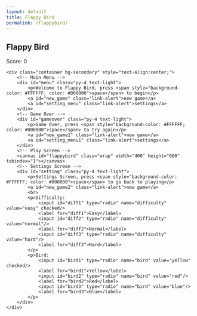 ```yaml
---
layout: default
title: Flappy Bird
permalink: /flappybird/
---
```


<style>
    body{
    }
    .wrap{
        margin-left: auto;
        margin-right: auto;
    }

    canvas{
        display: none;
        border-style: solid;
        border-width: 10px;
        border-color: #87CEEB;
        border-radius: 10px;
        background: linear-gradient(to bottom, #87CEEB 0%, #87CEEB 75%, #3CB371 75%, #228B22 100%);
    }
    canvas:focus{
        outline: none;
    }

    /* All screens style */
    #gameover p, #setting p, #menu p{
        font-size: 20px;
    }

    #gameover a, #setting a, #menu a{
        font-size: 30px;
        display: block;
    }

    #gameover a:hover, #setting a:hover, #menu a:hover{
        cursor: pointer;
    }

    #gameover a:hover::before, #setting a:hover::before, #menu a:hover::before{
        content: ">";
        margin-right: 10px;
    }

    #menu{
        display: block;
    }

    #gameover{
        display: none;
    }

    #setting{
        display: none;
    }

    #setting input{
        display:none;
    }

    #setting label{
        cursor: pointer;
    }

    #setting input:checked + label{
        background-color: #FFF;
        color: #000;
    }
</style>

<h2>Flappy Bird</h2>
<div class="container">
    <p class="fs-4">Score: <span id="score_value">0</span></p>

    <div class="container bg-secondary" style="text-align:center;">
        <!-- Main Menu -->
        <div id="menu" class="py-4 text-light">
            <p>Welcome to Flappy Bird, press <span style="background-color: #FFFFFF; color: #000000">space</span> to begin</p>
            <a id="new_game" class="link-alert">new game</a>
            <a id="setting_menu" class="link-alert">settings</a>
        </div>
        <!-- Game Over -->
        <div id="gameover" class="py-4 text-light">
            <p>Game Over, press <span style="background-color: #FFFFFF; color: #000000">space</span> to try again</p>
            <a id="new_game1" class="link-alert">new game</a>
            <a id="setting_menu1" class="link-alert">settings</a>
        </div>
        <!-- Play Screen -->
        <canvas id="flappybird" class="wrap" width="400" height="600" tabindex="1"></canvas>
        <!-- Settings Screen -->
        <div id="setting" class="py-4 text-light">
            <p>Settings Screen, press <span style="background-color: #FFFFFF; color: #000000">space</span> to go back to playing</p>
            <a id="new_game2" class="link-alert">new game</a>
            <br>
            <p>Difficulty:
                <input id="diff1" type="radio" name="difficulty" value="easy" checked/>
                <label for="diff1">Easy</label>
                <input id="diff2" type="radio" name="difficulty" value="normal"/>
                <label for="diff2">Normal</label>
                <input id="diff3" type="radio" name="difficulty" value="hard"/>
                <label for="diff3">Hard</label>
            </p>
            <p>Bird:
                <input id="bird1" type="radio" name="bird" value="yellow" checked/>
                <label for="bird1">Yellow</label>
                <input id="bird2" type="radio" name="bird" value="red"/>
                <label for="bird2">Red</label>
                <input id="bird3" type="radio" name="bird" value="blue"/>
                <label for="bird3">Blue</label>
            </p>
        </div>
    </div>
</div>

<script>
    (function(){
        /* Attributes of Game */
        /////////////////////////////////////////////////////////////
        // Canvas & Context
        const canvas = document.getElementById("flappybird");
        const ctx = canvas.getContext("2d");
        // HTML Game IDs
        const SCREEN_BIRD = 0;
        const screen_bird = document.getElementById("flappybird");
        const ele_score = document.getElementById("score_value");
        const difficulty_setting = document.getElementsByName("difficulty");
        const bird_setting = document.getElementsByName("bird");
        // HTML Screen IDs (div)
        const SCREEN_MENU = -1, SCREEN_GAME_OVER=1, SCREEN_SETTING=2;
        const screen_menu = document.getElementById("menu");
        const screen_game_over = document.getElementById("gameover");
        const screen_setting = document.getElementById("setting");
        // HTML Event IDs (a tags)
        const button_new_game = document.getElementById("new_game");
        const button_new_game1 = document.getElementById("new_game1");
        const button_new_game2 = document.getElementById("new_game2");
        const button_setting_menu = document.getElementById("setting_menu");
        const button_setting_menu1 = document.getElementById("setting_menu1");
        
        // Game Control
        let SCREEN = SCREEN_MENU;
        let bird;
        let pipes = [];
        let score;
        let frames;
        let gameRunning = false;
        let difficulty = 'easy';
        let birdColor = 'yellow';
        
        // Game settings based on difficulty
        const gameSettings = {
            easy: { pipeGap: 180, pipeSpeed: 1.5, gravity: 0.4, jump: -7 },
            normal: { pipeGap: 150, pipeSpeed: 2, gravity: 0.5, jump: -8 },
            hard: { pipeGap: 120, pipeSpeed: 2.5, gravity: 0.6, jump: -9 }
        };
        
        // Bird colors
        const birdColors = {
            yellow: '#FFD700',
            red: '#FF4444',
            blue: '#4444FF'
        };

        /* Display Control */
        /////////////////////////////////////////////////////////////
        let showScreen = function(screen_opt){
            SCREEN = screen_opt;
            switch(screen_opt){
                case SCREEN_BIRD:
                    screen_bird.style.display = "block";
                    screen_menu.style.display = "none";
                    screen_setting.style.display = "none";
                    screen_game_over.style.display = "none";
                    break;
                case SCREEN_GAME_OVER:
                    screen_bird.style.display = "block";
                    screen_menu.style.display = "none";
                    screen_setting.style.display = "none";
                    screen_game_over.style.display = "block";
                    break;
                case SCREEN_SETTING:
                    screen_bird.style.display = "none";
                    screen_menu.style.display = "none";
                    screen_setting.style.display = "block";
                    screen_game_over.style.display = "none";
                    break;
            }
        }

        /* Actions and Events */
        /////////////////////////////////////////////////////////////
        window.onload = function(){
            // HTML Events to Functions
            button_new_game.onclick = function(){newGame();};
            button_new_game1.onclick = function(){newGame();};
            button_new_game2.onclick = function(){newGame();};
            button_setting_menu.onclick = function(){showScreen(SCREEN_SETTING);};
            button_setting_menu1.onclick = function(){showScreen(SCREEN_SETTING);};
            
            // difficulty settings
            for(let i = 0; i < difficulty_setting.length; i++){
                difficulty_setting[i].addEventListener("click", function(){
                    for(let i = 0; i < difficulty_setting.length; i++){
                        if(difficulty_setting[i].checked){
                            difficulty = difficulty_setting[i].value;
                        }
                    }
                });
            }
            
            // bird color settings
            for(let i = 0; i < bird_setting.length; i++){
                bird_setting[i].addEventListener("click", function(){
                    for(let i = 0; i < bird_setting.length; i++){
                        if(bird_setting[i].checked){
                            birdColor = bird_setting[i].value;
                        }
                    }
                });
            }
            
            // activate window events
            window.addEventListener("keydown", function(evt) {
                // spacebar detected
                if(evt.code === "Space"){
                    if(SCREEN !== SCREEN_BIRD){
                        newGame();
                    } else if(gameRunning){
                        flap();
                    }
                    evt.preventDefault();
                }
            }, true);
            
            // canvas click event
            canvas.addEventListener("click", function(){
                if(gameRunning){
                    flap();
                }
            });
        }

        /* Bird is Flying (Driver Function) */
        /////////////////////////////////////////////////////////////
        let mainLoop = function(){
            if(!gameRunning) return;
            
            frames++;
            updateBird();
            updatePipes();
            checkCollisions();
            render();
            
            requestAnimationFrame(mainLoop);
        }

        /* New Game setup */
        /////////////////////////////////////////////////////////////
        let newGame = function(){
            // game screen
            showScreen(SCREEN_BIRD);
            screen_bird.focus();
            
            // reset game variables
            score = 0;
            frames = 0;
            pipes = [];
            gameRunning = true;
            altScore(score);
            
            // initialize bird
            const settings = gameSettings[difficulty];
            bird = {
                x: 50,
                y: canvas.height / 2,
                width: 30,
                height: 30,
                velocity: 0,
                gravity: settings.gravity,
                jump: settings.jump
            };
            
            mainLoop();
        }

        /* Bird Physics */
        /////////////////////////////////////////////////////////////
        let updateBird = function(){
            bird.velocity += bird.gravity;
            bird.y += bird.velocity;
            
            // Prevent bird from going above canvas
            if (bird.y < 0) {
                bird.y = 0;
                bird.velocity = 0;
            }
            
            // Check if bird hits ground
            if (bird.y + bird.height > canvas.height - 100) {
                gameOver();
            }
        }

        let flap = function(){
            bird.velocity = bird.jump;
        }

        /* Pipe Management */
        /////////////////////////////////////////////////////////////
        let updatePipes = function(){
            const settings = gameSettings[difficulty];
            
            // Create new pipe every 90 frames
            if (frames % 90 === 0) {
                createPipe();
            }
            
            // Update pipe positions
            for (let i = pipes.length - 1; i >= 0; i--) {
                pipes[i].x -= settings.pipeSpeed;
                
                // Remove pipes that have moved off screen
                if (pipes[i].x + 50 < 0) {
                    pipes.splice(i, 1);
                    continue;
                }
                
                // Check for scoring
                if (!pipes[i].passed && pipes[i].x + 50 < bird.x) {
                    pipes[i].passed = true;
                    score++;
                    altScore(score);
                }
            }
        }

        let createPipe = function(){
            const settings = gameSettings[difficulty];
            const minHeight = 50;
            const maxHeight = canvas.height - settings.pipeGap - minHeight - 100;
            const topHeight = Math.random() * (maxHeight - minHeight) + minHeight;
            
            pipes.push({
                x: canvas.width,
                topHeight: topHeight,
                bottomY: topHeight + settings.pipeGap,
                bottomHeight: canvas.height - 100 - (topHeight + settings.pipeGap),
                passed: false
            });
        }

        /* Collision Detection */
        /////////////////////////////////////////////////////////////
        let checkCollisions = function(){
            for (let i = 0; i < pipes.length; i++) {
                if (checkCollision(pipes[i])) {
                    gameOver();
                    return;
                }
            }
        }

        let checkCollision = function(pipe){
            // Bird boundaries
            const birdLeft = bird.x;
            const birdRight = bird.x + bird.width;
            const birdTop = bird.y;
            const birdBottom = bird.y + bird.height;
            
            // Pipe boundaries
            const pipeLeft = pipe.x;
            const pipeRight = pipe.x + 50;
            
            // Check if bird is within pipe's x range
            if (birdRight > pipeLeft && birdLeft < pipeRight) {
                // Check collision with top pipe
                if (birdTop < pipe.topHeight) {
                    return true;
                }
                // Check collision with bottom pipe
                if (birdBottom > pipe.bottomY) {
                    return true;
                }
            }
            return false;
        }

        /* Rendering */
        /////////////////////////////////////////////////////////////
        let render = function(){
            // Clear canvas
            ctx.clearRect(0, 0, canvas.width, canvas.height);
            
            // Draw background elements
            drawClouds();
            drawGround();
            drawPipes();
            drawBird();
        }

        let drawBird = function(){
            ctx.fillStyle = birdColors[birdColor];
            ctx.fillRect(bird.x, bird.y, bird.width, bird.height);
            
            // Draw bird's eye
            ctx.fillStyle = 'white';
            ctx.fillRect(bird.x + 20, bird.y + 5, 6, 6);
            ctx.fillStyle = 'black';
            ctx.fillRect(bird.x + 22, bird.y + 7, 2, 2);
            
            // Draw beak
            ctx.fillStyle = 'orange';
            ctx.fillRect(bird.x + 30, bird.y + 12, 8, 6);
        }

        let drawPipes = function(){
            ctx.fillStyle = '#228B22';
            pipes.forEach(pipe => {
                // Draw top pipe
                ctx.fillRect(pipe.x, 0, 50, pipe.topHeight);
                // Draw bottom pipe
                ctx.fillRect(pipe.x, pipe.bottomY, 50, pipe.bottomHeight);
                
                // Add pipe caps
                ctx.fillStyle = '#32CD32';
                ctx.fillRect(pipe.x - 5, pipe.topHeight - 20, 60, 20);
                ctx.fillRect(pipe.x - 5, pipe.bottomY, 60, 20);
                ctx.fillStyle = '#228B22';
            });
        }

        let drawGround = function(){
            ctx.fillStyle = '#8B4513';
            ctx.fillRect(0, canvas.height - 100, canvas.width, 100);
            
            // Add some grass texture
            ctx.fillStyle = '#228B22';
            for (let i = 0; i < canvas.width; i += 20) {
                ctx.fillRect(i, canvas.height - 100, 15, 10);
            }
        }

        let drawClouds = function(){
            ctx.fillStyle = 'white';
            const cloudY = 50;
            for (let i = 0; i < 3; i++) {
                const x = (i * 150 + frames * 0.2) % (canvas.width + 60) - 60;
                drawCloud(x, cloudY + i * 30);
            }
        }

        let drawCloud = function(x, y){
            ctx.beginPath();
            ctx.arc(x, y, 20, 0, Math.PI * 2);
            ctx.arc(x + 25, y, 25, 0, Math.PI * 2);
            ctx.arc(x + 50, y, 20, 0, Math.PI * 2);
            ctx.arc(x + 25, y - 15, 20, 0, Math.PI * 2);
            ctx.fill();
        }

        /* Game Over */
        /////////////////////////////////////////////////////////////
        let gameOver = function(){
            gameRunning = false;
            showScreen(SCREEN_GAME_OVER);
        }

        /* Update Score */
        /////////////////////////////////////////////////////////////
        let altScore = function(score_val){
            ele_score.innerHTML = String(score_val);
        }
    })();
</script>